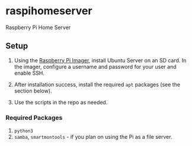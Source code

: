 # raspihomeserver
Raspberry Pi Home Server

## Setup

1. Using the [Raspberry Pi Imager](https://downloads.raspberrypi.org/imager/imager_latest.exe),
   install Ubuntu Server on an SD card. In the imager, configure a username and password for your user and enable SSH.

2. After installation success, install the required `apt` packages (see the section below).
3. Use the scripts in the repo as needed.

### Required Packages
1. `python3`
2. `samba`, `smartmontools` - if you plan on using the Pi as a file server.
